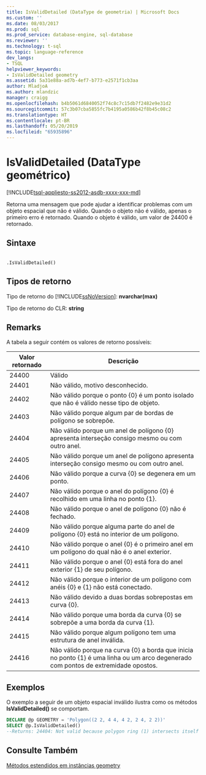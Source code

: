 ```yaml
---
title: IsValidDetailed (DataType de geometria) | Microsoft Docs
ms.custom: ''
ms.date: 08/03/2017
ms.prod: sql
ms.prod_service: database-engine, sql-database
ms.reviewer: ''
ms.technology: t-sql
ms.topic: language-reference
dev_langs:
- TSQL
helpviewer_keywords:
- IsValidDetailed geometry
ms.assetid: 5a31e88a-ad7b-4ef7-b773-e2571f1cb3aa
author: MladjoA
ms.author: mlandzic
manager: craigg
ms.openlocfilehash: b4b5061d6840052f74c8c7c15db7f2482e9e31d2
ms.sourcegitcommit: 57c3b07cba5855fc7b4195a0586b42f8b45c08c2
ms.translationtype: HT
ms.contentlocale: pt-BR
ms.lasthandoff: 05/20/2019
ms.locfileid: "65935896"
---
```

# <a name="isvaliddetailed-geometry-datatype"></a>IsValidDetailed (DataType geométrico)
[!INCLUDE[tsql-appliesto-ss2012-asdb-xxxx-xxx-md](../../includes/tsql-appliesto-ss2012-asdb-xxxx-xxx-md.md)]

Retorna uma mensagem que pode ajudar a identificar problemas com um objeto espacial que não é válido. Quando o objeto não é válido, apenas o primeiro erro é retornado. Quando o objeto é válido, um valor de 24400 é retornado.
  
## <a name="syntax"></a>Sintaxe  
  
```  
  
.IsValidDetailed()  
```  
  
## <a name="return-types"></a>Tipos de retorno  
 Tipo de retorno do [!INCLUDE[ssNoVersion](../../includes/ssnoversion-md.md)]: **nvarchar(max)**  
  
 Tipo de retorno do CLR: **string**  
  
## <a name="remarks"></a>Remarks  
 A tabela a seguir contém os valores de retorno possíveis:  
  
|Valor retornado|Descrição|  
|------------------|-----------------|  
|24400|Válido|  
|24401|Não válido, motivo desconhecido.|  
|24402|Não válido porque o ponto {0} é um ponto isolado que não é válido nesse tipo de objeto.|  
|24403|Não válido porque algum par de bordas de polígono se sobrepõe.|  
|24404|Não válido porque um anel de polígono {0} apresenta interseção consigo mesmo ou com outro anel.|  
|24405|Não válido porque um anel de polígono apresenta interseção consigo mesmo ou com outro anel.|  
|24406|Não válido porque a curva {0} se degenera em um ponto.|  
|24407|Não válido porque o anel do polígono {0} é recolhido em uma linha no ponto {1}.|  
|24408|Não válido porque o anel de polígono {0} não é fechado.|  
|24409|Não válido porque alguma parte do anel de polígono {0} está no interior de um polígono.|  
|24410|Não válido porque o anel {0} é o primeiro anel em um polígono do qual não é o anel exterior.|  
|24411|Não válido porque o anel {0} está fora do anel exterior {1} de seu polígono.|  
|24412|Não válido porque o interior de um polígono com anéis {0} e {1} não está conectado.|  
|24413|Não válido devido a duas bordas sobrepostas em curva {0}.|  
|24414|Não válido porque uma borda da curva {0} se sobrepõe a uma borda da curva {1}.|  
|24415|Não válido porque algum polígono tem uma estrutura de anel inválida.|  
|24416|Não válido porque na curva {0} a borda que inicia no ponto {1} é uma linha ou um arco degenerado com pontos de extremidade opostos.|  
  
## <a name="examples"></a>Exemplos  
 O exemplo a seguir de um objeto espacial inválido ilustra como os métodos **IsValidDetailed()** se comportam.  
  
```sql  
DECLARE @p GEOMETRY = 'Polygon((2 2, 4 4, 4 2, 2 4, 2 2))'  
SELECT @p.IsValidDetailed()  
--Returns: 24404: Not valid because polygon ring (1) intersects itself or some other ring.  
```  
  
## <a name="see-also"></a>Consulte Também  
 [Métodos estendidos em instâncias geometry](../../t-sql/spatial-geometry/extended-methods-on-geometry-instances.md)  
  
  

